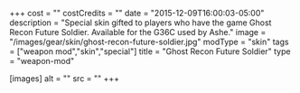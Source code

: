 +++
cost = ""
costCredits = ""
date = "2015-12-09T16:00:03-05:00"
description = "Special skin gifted to players who have the game Ghost Recon Future Soldier. Available for the G36C used by Ashe."
image = "/images/gear/skin/ghost-recon-future-soldier.jpg"
modType = "skin"
tags = ["weapon mod","skin","special"]
title = "Ghost Recon Future Soldier"
type = "weapon-mod"

[images]
  alt = ""
  src = ""
+++
